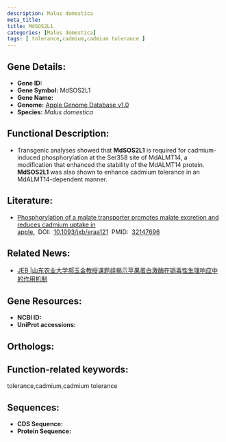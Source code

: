 ```yaml
---
description: Malus domestica
meta_title:
title: MdSOS2L1
categories: [Malus domestica]
tags: [ tolerance,cadmium,cadmium tolerance ]
---
```


## Gene Details:
- **Gene ID:**	[]()
- **Gene Symbol:** MdSOS2L1
- **Gene Name:** 
- **Genome:** [Apple Genome Database v1.0]()
- **Species:** *Malus domestica*

## Functional Description:
   - Transgenic analyses showed that **MdSOS2L1** is required for cadmium-induced phosphorylation at the Ser358 site of MdALMT14, a modification that enhanced the stability of the MdALMT14 protein. **MdSOS2L1** was also shown to enhance cadmium tolerance in an MdALMT14-dependent manner.

## Literature:
   - [Phosphorylation of a malate transporter promotes malate excretion and reduces cadmium uptake in apple.]( https://academic.oup.com/jxb/article/71/12/3437/5799229#207208737)&nbsp;&nbsp;DOI:&nbsp;&nbsp;[10.1093/jxb/eraa121](https://academic.oup.com/jxb/article/71/12/3437/5799229#207208737)&nbsp;&nbsp;PMID:&nbsp;&nbsp;[32147696](https://pubmed.ncbi.nlm.nih.gov/32147696/)

## Related News:
   - [JEB |山东农业大学郝玉金教授课题组揭示苹果蛋白激酶在镉毒性生理响应中的作用机制](https://mp.weixin.qq.com/s?__biz=Mzg3MDEwNDEyMg==&mid=2247487639&idx=3&sn=50b6c5ea32044328fa608c43375284c9&chksm=ce93bdc2f9e434d4549481405175671c0d30aa00af1aab22c305db17544b40a4d64e2e155ebb&scene=27#wechat_redirect)

## Gene Resources:
- **NCBI ID:** [](https://www.ncbi.nlm.nih.gov/gene/?term=)
- **UniProt accessions:** [](https://www.uniprot.org/uniprotkb//entry)

## Orthologs:

## Function-related keywords:
tolerance,cadmium,cadmium tolerance

## Sequences:
- **CDS Sequence:**
- **Protein Sequence:**
